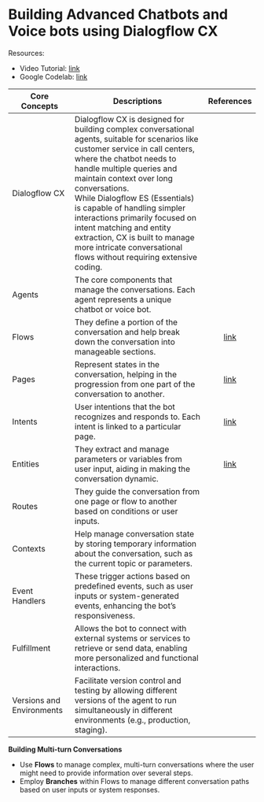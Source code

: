 # Building Advanced Chatbots and Voice bots using Dialogflow CX
Resources:
- Video Tutorial: [link](https://www.youtube.com/watch?v=bpzSQTZ9MzI&list=PLG9FQRMgm_JKTyvzTj7Z9jizHjwT9g-k8)
- Google Codelab: [link](https://codelabs.developers.google.com/codelabs/dialogflow-cx-retail-agent#0)

| Core Concepts | Descriptions | References |
| ---- | ---- | :--: |
| Dialogflow CX | Dialogflow CX is designed for building complex conversational agents, suitable for scenarios like customer service in call centers, where the chatbot needs to handle multiple queries and maintain context over long conversations.<br>While Dialogflow ES (Essentials) is capable of handling simpler interactions primarily focused on intent matching and entity extraction, CX is built to manage more intricate conversational flows without requiring extensive coding.<br> |  |
| Agents | The core components that manage the conversations. Each agent represents a unique chatbot or voice bot. |  |
| Flows | They define a portion of the conversation and help break down the conversation into manageable sections. | [link](https://codelabs.developers.google.com/codelabs/dialogflow-cx-retail-agent#2) |
| Pages | Represent states in the conversation, helping in the progression from one part of the conversation to another. | [link](https://codelabs.developers.google.com/codelabs/dialogflow-cx-retail-agent#5) |
| Intents | User intentions that the bot recognizes and responds to. Each intent is linked to a particular page. | [link](https://codelabs.developers.google.com/codelabs/dialogflow-cx-retail-agent#4) |
| Entities | They extract and manage parameters or variables from user input, aiding in making the conversation dynamic. | [link](https://codelabs.developers.google.com/codelabs/dialogflow-cx-retail-agent#3) |
| Routes | They guide the conversation from one page or flow to another based on conditions or user inputs.<br> |  |
| Contexts | Help manage conversation state by storing temporary information about the conversation, such as the current topic or parameters. |  |
| Event Handlers | These trigger actions based on predefined events, such as user inputs or system-generated events, enhancing the bot’s responsiveness. |  |
| Fulfillment | Allows the bot to connect with external systems or services to retrieve or send data, enabling more personalized and functional interactions. |  |
| Versions and Environments | Facilitate version control and testing by allowing different versions of the agent to run simultaneously in different environments (e.g., production, staging).<br> |  |

**Building Multi-turn Conversations**

- Use **Flows** to manage complex, multi-turn conversations where the user might need to provide information over several steps.
- Employ **Branches** within Flows to manage different conversation paths based on user inputs or system responses.


